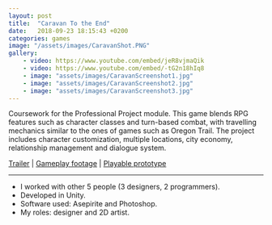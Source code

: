 ```yaml
---
layout: post
title:  "Caravan To the End"
date:   2018-09-23 18:15:43 +0200
categories: games
image: "/assets/images/CaravanShot.PNG"
gallery:
    - video: https://www.youtube.com/embed/jeR8vjmaQik
    - video: https://www.youtube.com/embed/-tG2n18hIq8
    - image: "assets/images/CaravanScreenshot1.jpg"
    - image: "assets/images/CaravanScreenshot2.jpg"
    - image: "assets/images/CaravanScreenshot3.jpg"
---
```


Coursework for the Professional Project module. This game blends RPG features such as character classes and turn-based combat, with travelling mechanics similar to the ones of games such as Oregon Trail. The project includes character customization, multiple locations, city economy, relationship management and dialogue system.

[Trailer](https://youtu.be/jeR8vjmaQik) | 
[Gameplay footage](https://youtu.be/-tG2n18hIq8) | 
[Playable prototype](https://drive.google.com/file/d/1eBsdcYefNBdOIFVAYRTxIDZAusQxO6no/preview/)

----

- I worked with other 5 people (3 designers, 2 programmers).
- Developed in Unity.
- Software used: Asepirite and Photoshop.
- My roles: designer and 2D artist.

<div style="height:100vh">
    <object type="application/pdf"
        data="https://.pdf"
        width="100%"
        height="100%">
    </object>
</div>
